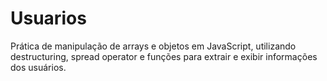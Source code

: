 # Usuarios
Prática de manipulação de arrays e objetos em JavaScript, utilizando destructuring, spread operator e funções para extrair e exibir informações dos usuários.
